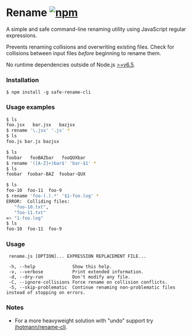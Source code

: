 # Rename [![npm](https://img.shields.io/npm/v/safe-rename-cli.svg)](https://www.npmjs.com/package/safe-rename-cli)

A simple and safe command-line renaming utility using JavaScript regular expressions.

Prevents renaming collisions and overwriting existing files. Check for collisions between input files *before* beginning to rename them.

No runtime dependencies outside of Node.js [>=v6.5](http://node.green/).

### Installation

```
$ npm install -g safe-rename-cli
```

### Usage examples

```sh
$ ls
foo.jsx   bar.jsx   bazjsx
$ rename '\.jsx' '.js' *
$ ls
foo.js bar.js bazjsx
```

```sh
$ ls
foobar   fooBAZbar   fooQUXbar
$ rename '([A-Z]+)bar$' 'bar-$1' *
$ ls
foobar  foobar-BAZ  foobar-QUX
```

```sh
$ ls
foo-10  foo-11  foo-9
$ rename 'foo-(.).*' '$1-foo.log' *
ERROR:  Colliding files:
   "foo-10.txt",
   "foo-11.txt"
=> "1-foo.log"
$ ls
foo-10  foo-11  foo-9
```

### Usage

```
 rename.js [OPTION]... EXPRESSION REPLACEMENT FILE...

 -h, --help              Show this help.
 -v, --verbose           Print extended information.
 -d, --dry-run           Don't modify any file.
 -C, --ignore-collisions Force rename on collision conflicts.
 -S, --skip-problematic  Continue renaming non-problematic files instead of stopping on errors.
```

### Notes

* For a more heavyweight solution with "undo" support try [jhotmann/rename-cli](https://www.npmjs.com/package/rename-cli).
